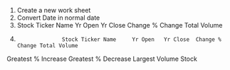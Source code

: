 1. Create a new work sheet
2. Convert Date in normal date
3. Stock Ticker Name     Yr Open   Yr Close  Change % Change Total Volume
4.                   Stock Ticker Name     Yr Open   Yr Close  Change % Change Total Volume
Greatest % Increase 
Greatest % Decrease
Largest Volume Stock     
